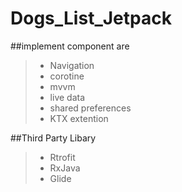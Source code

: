 # Dogs_List_Jetpack

##implement component are
>* Navigation
>* corotine
>* mvvm
>* live data
>* shared preferences
>* KTX extention
>

##Third Party Libary
>* Rtrofit
>* RxJava
>* Glide
